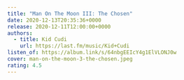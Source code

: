 ```yaml
---
title: "Man On The Moon III: The Chosen"
date: 2020-12-13T20:35:36+0000
release: 2020-12-11T12:00:00+0000
authors:
  - title: Kid Cudi
    url: https://last.fm/music/Kid+Cudi
listen_of: https://album.link/s/64nbgEEIcY4g1ElVLONJ0w
cover: man-on-the-moon-3-the-chosen.jpeg
rating: 4.5
---
```

